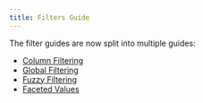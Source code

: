 ```yaml
---
title: Filters Guide
---
```


<!-- Deprecated -->

The filter guides are now split into multiple guides:

- [Column Filtering](guide/column-filtering)
- [Global Filtering](guide/global-filtering)
- [Fuzzy Filtering](guide/fuzzy-filtering)
- [Faceted Values](guide/faceted-values)